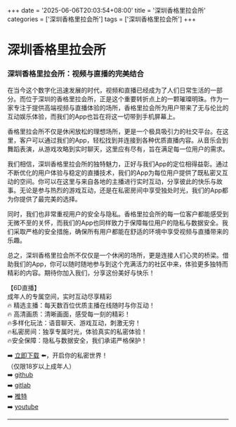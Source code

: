 +++
date = '2025-06-06T20:03:54+08:00'
title = '深圳香格里拉会所'
categories = ['深圳香格里拉会所']
tags = ['深圳香格里拉会所']
+++

# 深圳香格里拉会所

### 深圳香格里拉会所：视频与直播的完美结合

在当今这个数字化迅速发展的时代，视频和直播已经成为了人们日常生活的一部分。而位于深圳的香格里拉会所，正是这个重要转折点上的一颗璀璨明珠。作为一家专注于提供高端视频与直播体验的场所，香格里拉会所为用户带来了无与伦比的互动娱乐体验，而我们的App也旨在将这一切带到手机屏幕上。

香格里拉会所不仅是休闲放松的理想场所，更是一个极具吸引力的社交平台。在这里，客户可以通过我们的App，轻松找到并连接到各种优质直播内容。从音乐会到舞蹈表演，从游戏攻略到实时聊天，这里应有尽有，旨在满足每一位用户的需求。

我们相信，深圳香格里拉会所的独特魅力，正好与我们App的定位相得益彰。通过不断优化的用户体验与稳定的直播技术，我们的App为每位用户提供了既私密又互动的空间。你可以在这里与来自各地的主播进行实时互动，分享彼此的快乐与故事。无论是参与热烈的游戏互动，还是在私密房间中享受独处时光，我们的App都为你提供了最完美的选择。

同时，我们也非常重视用户的安全与隐私。香格里拉会所的每一位客户都能感受到无微不至的关怀，而我们的App也同样致力于保障每位用户的隐私与数据安全。我们采取严格的安全措施，确保所有用户都能在舒适的环境中享受视频与直播带来的乐趣。

总之，深圳香格里拉会所不仅仅是一个休闲的场所，更是连接人们心灵的桥梁。借助我们的App，你可以随时随地参与到这个充满活力的社区中来，体验更多独特而精彩的内容。期待你加入我们，分享这份美好与快乐！

【6D直播】  
成年人的专属空间，实时互动尽享精彩  
🔥 精选主播：每天数百位优质主播在线随时与你互动！  
🔥 高清画质：清晰画面，感受每一刻的精彩！  
🔥多样化玩法：语音聊天、游戏互动，刺激无穷！  
🔥私密房间：独享专属时光，体验真实的私密体验！  
🔥安全保障：隐私与数据安全，我们承诺严格保护！

➡️ [立即下载](https://down123.s3.ap-east-1.amazonaws.com/down/down.html?channelCode=blog) ⬅️，开启你的私密世界！  
（仅限18岁以上成年人）  
➡️ [github](https://aldult-live.github.io/)  
➡️ [gitlab](https://seo-09598d.gitlab.io/)  
➡️ [推特](https://x.com/wegame33)  
➡️ [youtube](https://www.youtube.com/@6Dlive)

---
